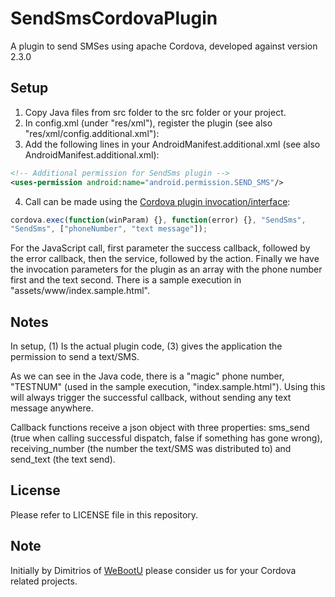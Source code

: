 SendSmsCordovaPlugin
====================

A plugin to send SMSes using apache Cordova, developed against version 2.3.0

Setup
-----

1. Copy Java files from src folder to the src folder or your project.
2. In config.xml (under "res/xml"), register the plugin (see also "res/xml/config.additional.xml"):
    <plugin name="SendSms" value="net.webootu.cordova.plugin.SendSms" />
3. Add the following lines in your AndroidManifest.additional.xml (see also AndroidManifest.additional.xml):
```xml
<!-- Additional permission for SendSms plugin -->
<uses-permission android:name="android.permission.SEND_SMS"/>
```
        
4. Call can be made using the [Cordova plugin invocation/interface](http://docs.phonegap.com/en/2.3.0/guide_plugin-development_index.md.html#Plugin%20Development%20Guide):
```javascript
cordova.exec(function(winParam) {}, function(error) {}, "SendSms", 
"SendSms", ["phoneNumber", "text message"]);
```
For the JavaScript call, first parameter the success callback, followed by the error callback, then the service, followed by the action. Finally we have the invocation parameters for the plugin as an array with the phone number first and the text second. There is a sample execution in "assets/www/index.sample.html".

Notes
-----
In setup, (1) Is the actual plugin code, (3) gives the application the permission to send a text/SMS.

As we can see in the Java code, there is a "magic" phone number, "TESTNUM" (used in the sample execution, "index.sample.html"). Using this will always trigger the successful callback, without sending any text message anywhere.

Callback functions receive a json object with three properties: sms_send (true when calling successful dispatch, false if something has gone wrong), receiving_number (the number the text/SMS was distributed to) and send_text (the text send).

License
-------
Please refer to LICENSE file in this repository.

Note
----
Initially by Dimitrios of [WeBootU](http://www.webootu.com) please consider us for your Cordova related projects.

